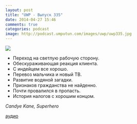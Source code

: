 ```yaml
---
layout: post
title: "UWP - Выпуск 335"
date: 2014-04-27 15:46
comments: true
categories: podcast
image: http://podcast.umputun.com/images/uwp/uwp335.jpg
---
```

![](https://podcast.umputun.com/images/uwp/uwp335.jpg)

- Переход на светлую рабочую сторону.
- Обескураживающая реакция клиента.
- С индейцем все хорошо.
- Перевоз мальчика и новый ТВ.
- Развитие водяной загадки.
- Признаков гражданства не найденно.
- Почти провалился в пропасть.
- История налогов с хорошим концом.

_Candye Kane, Superhero_

[аудио](https://podcast.umputun.com/media/ump_podcast335.mp3)

<audio src="https://podcast.umputun.com/media/ump_podcast335.mp3" preload="none"></audio>
